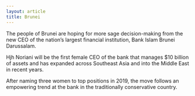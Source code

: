 ```yaml
---
layout: article
title: Brunei
---
```


The people of Brunei are hoping for more sage decision-making from the new CEO of the nation’s largest financial institution, Bank Islam Brunei Darussalam.

Hjh Noriani will be the first female CEO of the bank that manages $10 billion of assets and has expanded across Southeast Asia and into the Middle East in recent years.

After naming three women to top positions in 2019, the move follows an empowering trend at the bank in the traditionally conservative country.
